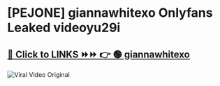 
 # [PEJONE] giannawhitexo Onlyfans Leaked videoyu29i

## <h2><a href="https://clipsfans.com/giannawhitexo&ref=git">🔗 Click to LINKS ⏩⏩ 👉 🟢 giannawhitexo </a></h2>

<a href="https://clipsfans.com/giannawhitexo&ref=git" rel="nofollow" data-target="animated-image.originalLink"><img src="https://i.ibb.co.com/xMMVF88/686577567.gif" alt="Viral Video Original" style="max-width: 100%; display: inline-block;" data-target="animated-image.originalImage"></a>

